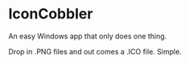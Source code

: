 # IconCobbler
An easy Windows app that only does one thing.

Drop in .PNG files and out comes a .ICO file. Simple.

